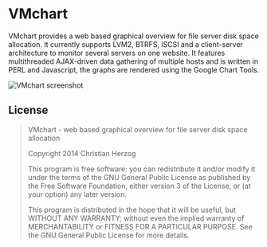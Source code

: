 VMchart
=======

VMchart provides a web based graphical overview for file server disk space allocation. It currently supports LVM2, BTRFS, iSCSI and a client-server architecture to monitor several servers on one website. It features multithreaded AJAX-driven data gathering of multiple hosts and is written in PERL and Javascript, the graphs are rendered using the Google Chart Tools.

![VMchart screenshot](https://readme.phys.ethz.ch/media/lvmchart1.png)

License
-------

> VMchart - web based graphical overview for file server disk space allocation
>
> Copyright 2014 Christian Herzog
>
> This program is free software: you can redistribute it and/or modify
> it under the terms of the GNU General Public License as published by
> the Free Software Foundation, either version 3 of the License, or
> (at your option) any later version.
>
> This program is distributed in the hope that it will be useful,
> but WITHOUT ANY WARRANTY; without even the implied warranty of
> MERCHANTABILITY or FITNESS FOR A PARTICULAR PURPOSE. See the
> GNU General Public License for more details.
